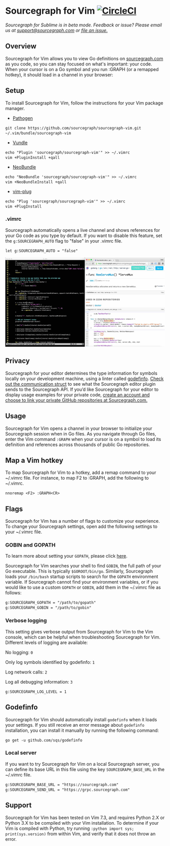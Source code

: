 # Sourcegraph for Vim [![CircleCI](https://circleci.com/gh/sourcegraph/sourcegraph-sublime.svg?style=svg)](https://circleci.com/gh/sourcegraph/sourcegraph-sublime)

*Sourcegraph for Sublime is in beta mode. Feedback or issue? Please email us at support@sourcegraph.com or [file an issue.](https://github.com/sourcegraph/sourcegraph-vim/issues)*

## Overview

Sourcegraph for Vim allows you to view Go definitions on [sourcegraph.com](http://www.sourcegraph.com) as you code, so you can stay focused on what's important: your code. When your cursor is on a Go symbol and you run :GRAPH (or a remapped hotkey), it should load in a channel in your browser:

## Setup

To install Sourcegraph for Vim, follow the instructions for your Vim package manager.

* [Pathogen](https://github.com/tpope/vim-pathogen)
```shell
git clone https://github.com/sourcegraph/sourcegraph-vim.git ~/.vim/bundle/sourcegraph-vim
```

* [Vundle](https://github.com/tpope/vim-pathogen)
```shell
echo "Plugin 'sourcegraph/sourcegraph-vim'" >> ~/.vimrc
vim +PluginInstall +qall
```

* [NeoBundle](https://github.com/Shougo/neobundle.vim)
```shell
echo "NeoBundle 'sourcegraph/sourcegraph-vim'" >> ~/.vimrc
vim +NeoBundleInstall +qall
```

* [vim-plug](https://github.com/junegunn/vim-plug)
```shell
echo "Plug 'sourcegraph/sourcegraph-vim'" >> ~/.vimrc
vim +PlugInstall
```

### .vimrc
Sourcegraph automatically opens a live channel and shows references for your Go code as you type by default. If you want to disable this feature, set the `g:SOURCEGRAPH_AUTO` flag to "false" in your .vimrc file.
```
let g:SOURCEGRAPH_AUTO = "false"
```

![Sourcegraph for Vim](images/setup.jpg)

## Privacy

Sourcegraph for your editor determines the type information for symbols locally on your development machine, using a linter called [godefinfo](https://github.com/sqs/godefinfo). [Check out the communication struct](https://sourcegraph.com/sourcegraph/sourcegraph@fa8331a827a3de3cd02e9e0c687387081dd8f540/-/blob/api/sourcegraph/sourcegraph.proto#L2216) to see what the Sourcegraph editor plugin sends to the Sourcegraph API. If you’d like Sourcegraph for your editor to display usage examples for your private code, [create an account and choose to link your private GitHub repositories at Sourcegraph.com.](https://sourcegraph.com/)

## Usage

Sourcegraph for Vim opens a channel in your browser to initialize your Sourcegraph session when in Go files. As you navigate through Go files, enter the Vim command ```:GRAPH``` when your cursor is on a symbol to load its definition and references across thousands of public Go repositories.

## Map a Vim hotkey

To map Sourcegraph for Vim to a hotkey, add a remap command to your ~/.vimrc file. For instance, to map F2 to :GRAPH, add the following to ~/.vimrc.
```
nnoremap <F2> :GRAPH<CR>
```

## Flags

Sourcegraph for Vim has a number of flags to customize your experience. To change your Sourcegraph settings, open add the following settings to your ~/.vimrc file.

### GOBIN and GOPATH

To learn more about setting your `GOPATH`, please click [here](https://golang.org/doc/code.html#GOPATH).

Sourcegraph for Vim searches your shell to find `GOBIN`, the full path of your Go executable. This is typically `$GOROOT/bin/go`. Similarly, Sourcegraph loads your `/bin/bash` startup scripts to search for the `GOPATH` environment variable. If Sourcegraph cannot find your environment variables, or if you would like to use a custom `GOPATH` or `GOBIN`, add them in the ~/.vimrc file as follows:

```
g:SOURCEGRAPH_GOPATH = "/path/to/gopath"
g:SOURCEGRAPH_GOBIN = "/path/to/gobin"
```

### Verbose logging

This setting gives verbose output from Sourcegraph for Vim to the Vim console, which can be helpful when troubleshooting Sourcegraph for Vim. Different levels of logging are available:

No logging: `0`

Only log symbols identified by godefinfo: `1`

Log network calls: `2`

Log all debugging information: `3`

```
g:SOURCEGRAPH_LOG_LEVEL = 1
```

## Godefinfo

Sourcegraph for Vim should automatically install `godefinfo` when it loads your settings. If you still receive an error message about `godefinfo` installation, you can install it manually by running the following command:

```shell
go get -u github.com/sqs/godefinfo
```

### Local server

If you want to try Sourcegraph for Vim on a local Sourcegraph server, you can define its base URL in this file using the key `SOURCEGRAPH_BASE_URL` in the ~/.vimrc file.

```
g:SOURCEGRAPH_BASE_URL = "https://sourcegraph.com"
g:SOURCEGRAPH_SEND_URL = "https://grpc.sourcegraph.com"
```

## Support

Sourcegraph for Vim has been tested on Vim 7.3, and requires Python 2.X or Python 3.X to be compiled with your Vim installation. To determine if your Vim is compiled with Python, try running ```:python import sys; print(sys.version)``` from within Vim, and verify that it does not throw an error.
